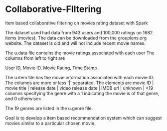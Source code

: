 # Collaborative-FIltering
Item based collaborative filtering  on movies rating dataset with Spark 

The dataset used had data from 943 users and 100,000 ratings on 1682 items (movies). The data can be downloaded from the grouplens.org website. The dataset is old and will not include recent movie names.

The u.data file contains the movie ratings associated with each user
The columns from left to right are

User ID, Movie ID, Movie Rating, Time Stamp

The u.item file has the movie information associated with each movie ID. 
The columns are more or less '|' separated. The elements are
movie ID | movie title | release date | video release date | IMDB url | unknown | <19 columns specifying the genre with a 1 indicating the movie is of that genre, and 0 otherwise>.

The 19 genres are listed in the u.genre file.

Goal is to develop a item based recommendation system which can suggest movies similar to a particular chosen movie.

